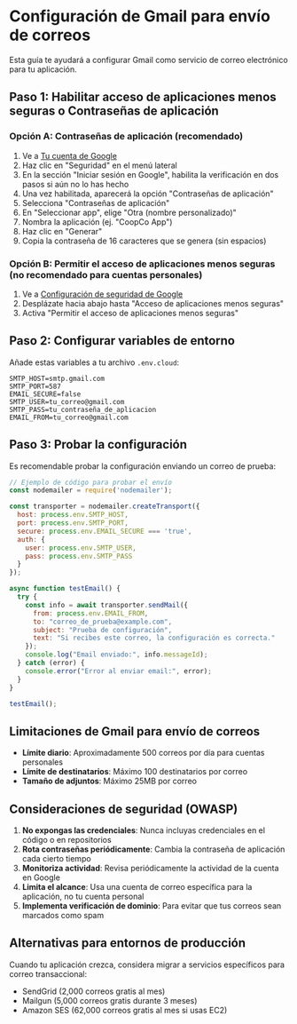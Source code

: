 # Configuración de Gmail para envío de correos

Esta guía te ayudará a configurar Gmail como servicio de correo electrónico para tu aplicación.

## Paso 1: Habilitar acceso de aplicaciones menos seguras o Contraseñas de aplicación

### Opción A: Contraseñas de aplicación (recomendado)

1. Ve a [Tu cuenta de Google](https://myaccount.google.com/)
2. Haz clic en "Seguridad" en el menú lateral
3. En la sección "Iniciar sesión en Google", habilita la verificación en dos pasos si aún no lo has hecho
4. Una vez habilitada, aparecerá la opción "Contraseñas de aplicación"
5. Selecciona "Contraseñas de aplicación"
6. En "Seleccionar app", elige "Otra (nombre personalizado)"
7. Nombra la aplicación (ej. "CoopCo App")
8. Haz clic en "Generar"
9. Copia la contraseña de 16 caracteres que se genera (sin espacios)

### Opción B: Permitir el acceso de aplicaciones menos seguras (no recomendado para cuentas personales)

1. Ve a [Configuración de seguridad de Google](https://myaccount.google.com/security)
2. Desplázate hacia abajo hasta "Acceso de aplicaciones menos seguras"
3. Activa "Permitir el acceso de aplicaciones menos seguras"

## Paso 2: Configurar variables de entorno

Añade estas variables a tu archivo `.env.cloud`:

```
SMTP_HOST=smtp.gmail.com
SMTP_PORT=587
EMAIL_SECURE=false
SMTP_USER=tu_correo@gmail.com
SMTP_PASS=tu_contraseña_de_aplicacion
EMAIL_FROM=tu_correo@gmail.com
```

## Paso 3: Probar la configuración

Es recomendable probar la configuración enviando un correo de prueba:

```javascript
// Ejemplo de código para probar el envío
const nodemailer = require('nodemailer');

const transporter = nodemailer.createTransport({
  host: process.env.SMTP_HOST,
  port: process.env.SMTP_PORT,
  secure: process.env.EMAIL_SECURE === 'true',
  auth: {
    user: process.env.SMTP_USER,
    pass: process.env.SMTP_PASS
  }
});

async function testEmail() {
  try {
    const info = await transporter.sendMail({
      from: process.env.EMAIL_FROM,
      to: "correo_de_prueba@example.com",
      subject: "Prueba de configuración",
      text: "Si recibes este correo, la configuración es correcta."
    });
    console.log("Email enviado:", info.messageId);
  } catch (error) {
    console.error("Error al enviar email:", error);
  }
}

testEmail();
```

## Limitaciones de Gmail para envío de correos

- **Límite diario**: Aproximadamente 500 correos por día para cuentas personales
- **Límite de destinatarios**: Máximo 100 destinatarios por correo
- **Tamaño de adjuntos**: Máximo 25MB por correo

## Consideraciones de seguridad (OWASP)

1. **No expongas las credenciales**: Nunca incluyas credenciales en el código o en repositorios
2. **Rota contraseñas periódicamente**: Cambia la contraseña de aplicación cada cierto tiempo
3. **Monitoriza actividad**: Revisa periódicamente la actividad de la cuenta en Google
4. **Limita el alcance**: Usa una cuenta de correo específica para la aplicación, no tu cuenta personal
5. **Implementa verificación de dominio**: Para evitar que tus correos sean marcados como spam

## Alternativas para entornos de producción

Cuando tu aplicación crezca, considera migrar a servicios específicos para correo transaccional:

- SendGrid (2,000 correos gratis al mes)
- Mailgun (5,000 correos gratis durante 3 meses)
- Amazon SES (62,000 correos gratis al mes si usas EC2) 